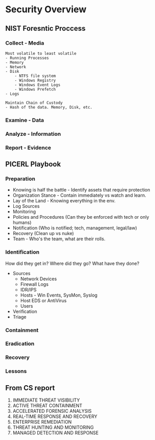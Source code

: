 # Security Overview





## NIST Foresntic Proccess

### Collect - Media
    Most volatile to least volatile
    - Running Processes
    - Memory
    - Network
    - Disk
        - NTFS file system
        - Windows Registry
        - Windows Event Logs
        - Windows Prefetch
    - Logs 

    Maintain Chain of Custody
    - Hash of the data. Memory, Disk, etc.

### Examine - Data

### Analyze - Information

### Report - Evidence

## PICERL Playbook

### Preparation

- Knowing is half the battle - Identify assets that require protection
- Organization Stance - Contain immediately vs watch and learn.
- Lay of the Land - Knowing everything in the env.
- Log Sources
- Monitoring
- Policies and Procedures (Can they be enforced with tech or only humans)
- Notification (Who is notified; tech, management, legal/law)
- Recovery (Clean up vs nuke)
- Team - Who's the team, what are their rolls.

### Identification

How did they get in? 
Where did they go? 
What have they done? 

- Sources
  - Network Devices
  - Firewall Logs
  - IDR/IPS
  - Hosts - Win Events, SysMon, Syslog
  - Host EDS or AntiVirus
  - Users
- Verification
- Triage

### Containment

### Eradication

### Recovery

### Lessons


## From CS report

1. IMMEDIATE THREAT VISIBILITY
2. ACTIVE THREAT CONTAINMENT
3. ACCELERATED FORENSIC ANALYSIS
4. REAL-TIME RESPONSE AND RECOVERY
5. ENTERPRISE REMEDIATION
6. THREAT HUNTING AND MONITORING
7. MANAGED DETECTION AND RESPONSE

